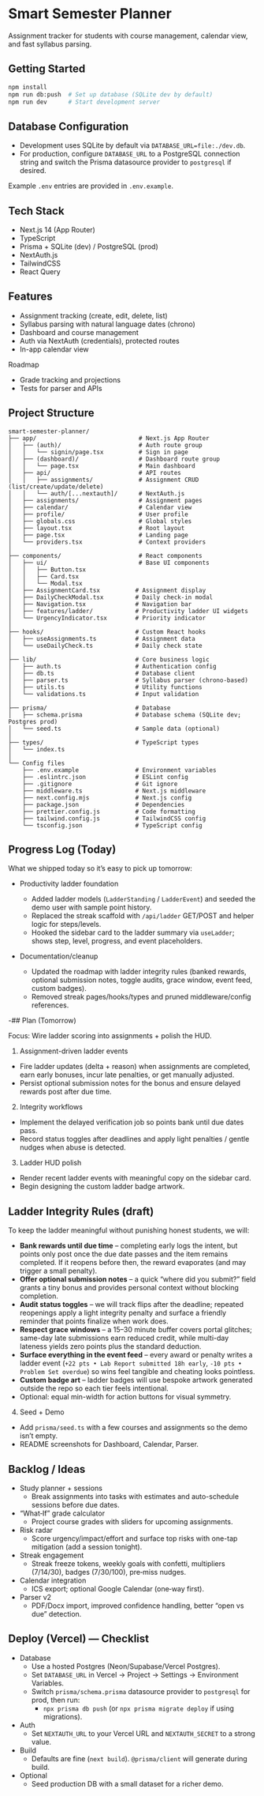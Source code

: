 # Smart Semester Planner

Assignment tracker for students with course management, calendar view, and fast syllabus parsing.

## Getting Started

```bash
npm install
npm run db:push  # Set up database (SQLite dev by default)
npm run dev      # Start development server
```

## Database Configuration

- Development uses SQLite by default via `DATABASE_URL=file:./dev.db`.
- For production, configure `DATABASE_URL` to a PostgreSQL connection string and switch the Prisma datasource provider to `postgresql` if desired.

Example `.env` entries are provided in `.env.example`.

## Tech Stack

- Next.js 14 (App Router)
- TypeScript
- Prisma + SQLite (dev) / PostgreSQL (prod)
- NextAuth.js
- TailwindCSS
- React Query

## Features

- Assignment tracking (create, edit, delete, list)
- Syllabus parsing with natural language dates (chrono)
- Dashboard and course management
- Auth via NextAuth (credentials), protected routes
- In-app calendar view

Roadmap
- Grade tracking and projections
- Tests for parser and APIs

## Project Structure

```
smart-semester-planner/
├── app/                             # Next.js App Router
│   ├── (auth)/                      # Auth route group
│   │   └── signin/page.tsx          # Sign in page
│   ├── (dashboard)/                 # Dashboard route group
│   │   └── page.tsx                 # Main dashboard
│   ├── api/                         # API routes
│   │   ├── assignments/             # Assignment CRUD (list/create/update/delete)
│   │   └── auth/[...nextauth]/      # NextAuth.js
│   ├── assignments/                 # Assignment pages
│   ├── calendar/                    # Calendar view
│   ├── profile/                     # User profile
│   ├── globals.css                  # Global styles
│   ├── layout.tsx                   # Root layout
│   ├── page.tsx                     # Landing page
│   └── providers.tsx                # Context providers
│
├── components/                      # React components
│   ├── ui/                          # Base UI components
│   │   ├── Button.tsx
│   │   ├── Card.tsx
│   │   └── Modal.tsx
│   ├── AssignmentCard.tsx          # Assignment display
│   ├── DailyCheckModal.tsx         # Daily check-in modal
│   ├── Navigation.tsx              # Navigation bar
│   ├── features/ladder/            # Productivity ladder UI widgets
│   └── UrgencyIndicator.tsx        # Priority indicator
│
├── hooks/                          # Custom React hooks
│   ├── useAssignments.ts           # Assignment data
│   └── useDailyCheck.ts            # Daily check state
│
├── lib/                            # Core business logic
│   ├── auth.ts                     # Authentication config
│   ├── db.ts                       # Database client
│   ├── parser.ts                   # Syllabus parser (chrono-based)
│   ├── utils.ts                    # Utility functions
│   └── validations.ts              # Input validation
│
├── prisma/                         # Database
│   ├── schema.prisma               # Database schema (SQLite dev; Postgres prod)
│   └── seed.ts                     # Sample data (optional)
│
├── types/                          # TypeScript types
│   └── index.ts
│
└── Config files
    ├── .env.example                # Environment variables
    ├── .eslintrc.json              # ESLint config
    ├── .gitignore                  # Git ignore
    ├── middleware.ts               # Next.js middleware
    ├── next.config.mjs             # Next.js config
    ├── package.json                # Dependencies
    ├── prettier.config.js          # Code formatting
    ├── tailwind.config.js          # TailwindCSS config
    └── tsconfig.json               # TypeScript config
```

## Progress Log (Today)

What we shipped today so it’s easy to pick up tomorrow:

- Productivity ladder foundation
  - Added ladder models (`LadderStanding` / `LadderEvent`) and seeded the demo user with sample point history.
  - Replaced the streak scaffold with `/api/ladder` GET/POST and helper logic for steps/levels.
  - Hooked the sidebar card to the ladder summary via `useLadder`; shows step, level, progress, and event placeholders.

- Documentation/cleanup
  - Updated the roadmap with ladder integrity rules (banked rewards, optional submission notes, toggle audits, grace window, event feed, custom badges).
  - Removed streak pages/hooks/types and pruned middleware/config references.

-## Plan (Tomorrow)

Focus: Wire ladder scoring into assignments + polish the HUD.

1) Assignment-driven ladder events
- Fire ladder updates (delta + reason) when assignments are completed, earn early bonuses, incur late penalties, or get manually adjusted.
- Persist optional submission notes for the bonus and ensure delayed rewards post after due time.

2) Integrity workflows
- Implement the delayed verification job so points bank until due dates pass.
- Record status toggles after deadlines and apply light penalties / gentle nudges when abuse is detected.

3) Ladder HUD polish
- Render recent ladder events with meaningful copy on the sidebar card.
- Begin designing the custom ladder badge artwork.

## Ladder Integrity Rules (draft)

To keep the ladder meaningful without punishing honest students, we will:

- **Bank rewards until due time** – completing early logs the intent, but points only post once the due date passes and the item remains completed. If it reopens before then, the reward evaporates (and may trigger a small penalty).
- **Offer optional submission notes** – a quick “where did you submit?” field grants a tiny bonus and provides personal context without blocking completion.
- **Audit status toggles** – we will track flips after the deadline; repeated reopenings apply a light integrity penalty and surface a friendly reminder that points finalize when work does.
- **Respect grace windows** – a 15–30 minute buffer covers portal glitches; same-day late submissions earn reduced credit, while multi-day lateness yields zero points plus the standard deduction.
- **Surface everything in the event feed** – every award or penalty writes a ladder event (`+22 pts • Lab Report submitted 18h early`, `-10 pts • Problem Set overdue`) so wins feel tangible and cheating looks pointless.
- **Custom badge art** – ladder badges will use bespoke artwork generated outside the repo so each tier feels intentional.
- Optional: equal min-width for action buttons for visual symmetry.

4) Seed + Demo
- Add `prisma/seed.ts` with a few courses and assignments so the demo isn’t empty.
- README screenshots for Dashboard, Calendar, Parser.

## Backlog / Ideas

- Study planner + sessions
  - Break assignments into tasks with estimates and auto-schedule sessions before due dates.
- “What‑If” grade calculator
  - Project course grades with sliders for upcoming assignments.
- Risk radar
  - Score urgency/impact/effort and surface top risks with one-tap mitigation (add a session tonight).
- Streak engagement
  - Streak freeze tokens, weekly goals with confetti, multipliers (7/14/30), badges (7/30/100), pre‑miss nudges.
- Calendar integration
  - ICS export; optional Google Calendar (one‑way first).
- Parser v2
  - PDF/Docx import, improved confidence handling, better “open vs due” detection.

## Deploy (Vercel) — Checklist

- Database
  - Use a hosted Postgres (Neon/Supabase/Vercel Postgres).
  - Set `DATABASE_URL` in Vercel → Project → Settings → Environment Variables.
  - Switch `prisma/schema.prisma` datasource provider to `postgresql` for prod, then run:
    - `npx prisma db push` (or `npx prisma migrate deploy` if using migrations).
- Auth
  - Set `NEXTAUTH_URL` to your Vercel URL and `NEXTAUTH_SECRET` to a strong value.
- Build
  - Defaults are fine (`next build`). `@prisma/client` will generate during build.
- Optional
  - Seed production DB with a small dataset for a richer demo.
